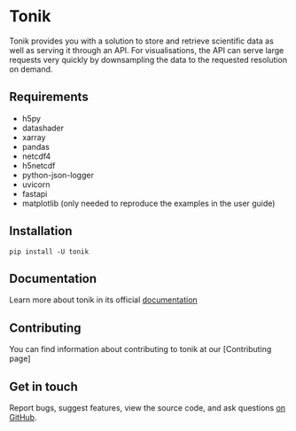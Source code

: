 # Tonik

Tonik provides you with a solution to store and retrieve scientific data as well as serving it through an API.
For visualisations, the API can serve large requests very quickly by downsampling the data to the requested resolution on demand.

## Requirements
* h5py
* datashader
* xarray
* pandas
* netcdf4
* h5netcdf
* python-json-logger
* uvicorn
* fastapi
* matplotlib (only needed to reproduce the examples in the user guide)

## Installation
```
pip install -U tonik
```

## Documentation

Learn more about tonik in its official [documentation](https://tsc-tools.github.io/tonik)

## Contributing

You can find information about contributing to tonik at our [Contributing page]

## Get in touch

Report bugs, suggest features, view the source code, and ask questions [on GitHub](https://github.com/tsc-tools/tonik).